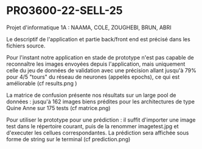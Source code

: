 # PRO3600-22-SELL-25

Projet d'informatique 1A : NAAMA, COLE, ZOUGHEBI, BRUN, ABRI

Le descriptif de l'application et  partie back/front end est précisé dans les fichiers source.

Pour l'instant notre application en stade de prototype n'est pas capable de reconnaître les images envoyées depuis l'application, mais uniquement celle du jeu de données de validation
avec une précision allant jusqu'à 79% pour 4/5 "tours" du réseau de neurones (appelés epochs), ce qui est améliorable (cf results.png )

La matrice de confusion présente nos résultats sur un large pool de données : jusqu'à 162 images biens prédites pour les architectures de type Quine Anne sur 175 tests (cf matrice.png)

Pour utiliser le prototype pour une prédiction : il suffit d'importer une image test dans le répertoire courant, puis de la renommer imagetest.jpg et d'executer les cellues correspondantes. La prédiction sera affichée sous forme de string sur le terminal (cf prediction.png)


